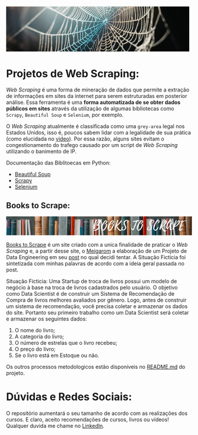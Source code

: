 ![Principal](https://github.com/GabrielTrentino/WebScraping/blob/master/00-img/00-WebScraping.png?raw=true)

# **Projetos de Web Scraping:**

*Web Scraping* é uma forma de mineração de dados que permite a extração de informações em sites da internet para serem estruturadas em posterior análise. Essa ferramenta é uma **forma automatizada de se obter dados públicos em sites** através da utilização de algumas bibliotecas como `Scrapy`, `Beautiful Soup` e `Selenium`, por exemplo. 

O *Web Scraping* atualmente é classificada como uma `grey-area` legal nos Estados Unidos, isso é, poucos sabem lidar com a legalidade de sua prática (como elucidada no [video](https://www.youtube.com/watch?v=tcMdWM8wmqs)). Por essa razão, alguns sites evitam o congestionamento do trafego causado por um script de *Web Scraping* utilizando o banimento de IP.

Documentação das Biblitoecas em Python:
* [Beautiful Soup](https://www.crummy.com/software/BeautifulSoup/bs4/doc/)
* [Scrapy](https://docs.scrapy.org/en/latest/)
* [Selenium](https://selenium-python.readthedocs.io/)

## **Books to Scrape:**
![Banner](https://github.com/GabrielTrentino/WebScraping/blob/master/00-img/01-BooksToScrapeBanner.png?raw=true)

[Books to Scrape](http://books.toscrape.com/) é um site criado com a unica finalidade de praticar o *Web Scraping* e, a partir desse site, o [Meigarom](https://www.youtube.com/channel/UCar5Cr-pVz08GY_6I3RX9bA) a elaboração de um Projeto de Data Engineering em seu [post](https://sejaumdatascientist.com/o-projeto-de-data-engineering-para-o-seu-portfolio/) no qual decidi tentar. A Situação Ficticia foi sintetizada com minhas palavras de acordo com a ideia geral passada no post.

Situação Ficticia: Uma Startup de troca de livros possui um modelo de negócio à base na troca de livros cadastrados pelo usuário. O objetivo como Data Scientist é de construir um Sistema de Recomendação de Compra de livros melhores avaliados por gênero. Logo, antes de construir um sistema de recomendação, você precisa coletar e armazenar os dados do site. Portanto seu primeiro trabalho como um Data Scientist será coletar e armazenar os seguintes dados:

1. O nome do livro;
2. A categoria do livro;
3. O número de estrelas que o livro recebeu;
4. O preço do livro;
5. Se o livro está em Estoque ou não.

Os outros processos metodologicos estão disponíveis no [README.md](https://github.com/GabrielTrentino/WebScraping/tree/master/01-BooksToScrape) do projeto.

# **Dúvidas e Redes Sociais:**
O repositório aumentará o seu tamanho de acordo com as realizações dos cursos. E claro, aceito recomendações de cursos, livros ou vídeos! Qualquer duvida me chame no [LinkedIn](https://www.linkedin.com/in/gabriel-trentino-froes-415558144/).
